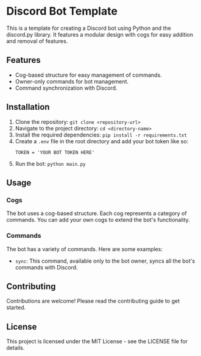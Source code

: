 # Discord Bot Template

This is a template for creating a Discord bot using Python and the discord.py library. It features a modular design with cogs for easy addition and removal of features.

## Features

- Cog-based structure for easy management of commands.
- Owner-only commands for bot management.
- Command synchronization with Discord.

## Installation

1. Clone the repository: `git clone <repository-url>`
2. Navigate to the project directory: `cd <directory-name>`
3. Install the required dependencies: `pip install -r requirements.txt`
4. Create a `.env` file in the root directory and add your bot token like so:
    ```
    TOKEN = 'YOUR BOT TOKEN HERE'
    ```
5. Run the bot: `python main.py`

## Usage

### Cogs

The bot uses a cog-based structure. Each cog represents a category of commands. You can add your own cogs to extend the bot's functionality.

### Commands

The bot has a variety of commands. Here are some examples:

- `sync`: This command, available only to the bot owner, syncs all the bot's commands with Discord.

## Contributing

Contributions are welcome! Please read the contributing guide to get started.

## License

This project is licensed under the MIT License - see the LICENSE file for details.
